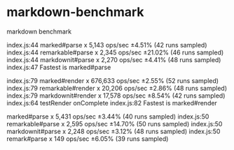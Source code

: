 # markdown-benchmark
markdown benchmark


index.js:44 marked#parse x 5,143 ops/sec ±4.51% (42 runs sampled)
index.js:44 remarkable#parse x 2,345 ops/sec ±21.02% (46 runs sampled)
index.js:44 markdownit#parse x 2,270 ops/sec ±4.41% (48 runs sampled)
index.js:47 Fastest is marked#parse

index.js:79 marked#render x 676,633 ops/sec ±2.55% (52 runs sampled)
index.js:79 remarkable#render x 20,206 ops/sec ±2.86% (48 runs sampled)
index.js:79 markdownit#render x 17,578 ops/sec ±8.54% (42 runs sampled)
index.js:64 testRender onComplete
index.js:82 Fastest is marked#render


marked#parse x 5,431 ops/sec ±3.44% (40 runs sampled)
index.js:50 remarkable#parse x 2,595 ops/sec ±14.70% (50 runs sampled)
index.js:50 markdownit#parse x 2,248 ops/sec ±3.12% (48 runs sampled)
index.js:50 remark#parse x 149 ops/sec ±6.05% (39 runs sampled)
